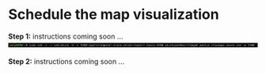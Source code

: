 # Schedule the map visualization

<b>Step 1:</b> instructions coming soon ...
<img src="../images/07-map-setup/map-01.png"/>
<br><br><b>Step 2:</b> instructions coming soon ...
